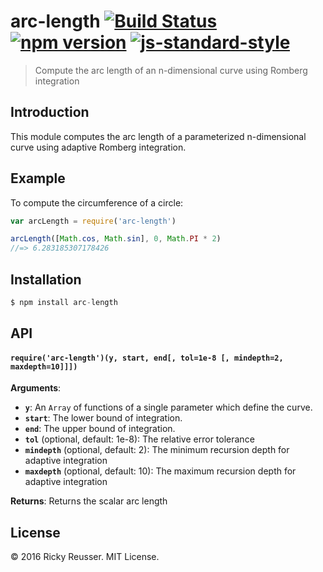 # arc-length [![Build Status](https://travis-ci.org/scijs/arc-length.svg)](https://travis-ci.org/scijs/arc-length) [![npm version](https://badge.fury.io/js/arc-length.svg)](https://badge.fury.io/js/arc-length) [![js-standard-style](https://img.shields.io/badge/code%20style-standard-brightgreen.svg)](http://standardjs.com/)

> Compute the arc length of an n-dimensional curve using Romberg integration

## Introduction

This module computes the arc length of a parameterized n-dimensional curve using adaptive Romberg integration.

## Example

To compute the circumference of a circle:

```javascript
var arcLength = require('arc-length')

arcLength([Math.cos, Math.sin], 0, Math.PI * 2)
//=> 6.283185307178426
```

## Installation

```javascript
$ npm install arc-length
```

## API

#### `require('arc-length')(y, start, end[, tol=1e-8 [, mindepth=2, maxdepth=10]]])`
**Arguments**:
- **`y`**: An `Array` of functions of a single parameter which define the curve.
- **`start`**: The lower bound of integration.
- **`end`**: The upper bound of integration.
- **`tol`** (optional, default: 1e-8): The relative error tolerance
- **`mindepth`** (optional, default: 2): The minimum recursion depth for adaptive integration
- **`maxdepth`** (optional, default: 10): The maximum recursion depth for adaptive integration

**Returns**: Returns the scalar arc length

## License
&copy; 2016 Ricky Reusser. MIT License.
